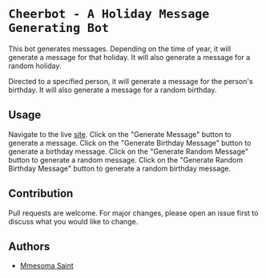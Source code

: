# `Cheerbot - A Holiday Message Generating Bot`

This bot generates messages. Depending on the time of year, it will generate a message for that holiday. It will also generate a message for a random holiday. 

Directed to a specified person, it will generate a message for the person's birthday. It will also generate a message for a random birthday.

## Usage
Navigate to the live [site](https://cheerbot.vercel.app/). Click on the "Generate Message" button to generate a message. Click on the "Generate Birthday Message" button to generate a birthday message. Click on the "Generate Random Message" button to generate a random message. Click on the "Generate Random Birthday Message" button to generate a random birthday message.

## Contribution
Pull requests are welcome. For major changes, please open an issue first to discuss what you would like to change.

## Authors
- [Mmesoma Saint](https://github.com/mmesomasaint)
